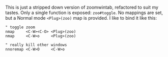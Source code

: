 This is just a stripped down version of zoomwintab, refactored to suit my tastes.
Only a single function is exposed: `zoo#toggle`.
No mappings are set, but a Normal mode `<Plug>(zoo)` map is provided.
I like to bind it like this:
``` vim
" toggle zoom
nmap     <C-W><C-O> <Plug>(zoo)
nmap     <C-W>o     <Plug>(zoo)

" really kill other windows
nnoremap <C-W>O     <C-W>o
```
